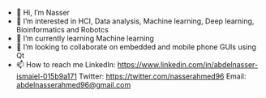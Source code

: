 - 👋 Hi, I’m Nasser
- 👀 I’m interested in HCI, Data analysis, Machine learning, Deep learning, Bioinformatics and Robotcs
- 🌱 I’m currently learning Machine learning
- 💞️ I’m looking to collaborate on embedded and mobile phone GUIs using Qt
- 📫 How to reach me 
LinkedIn: https://www.linkedin.com/in/abdelnasser-ismaiel-015b9a171
Twitter: https://twitter.com/nasserahmed96
Email: abdelnasserahmed96@gmail.com

<!---
nasserahmed96/nasserahmed96 is a ✨ special ✨ repository because its `README.md` (this file) appears on your GitHub profile.
You can click the Preview link to take a look at your changes.
--->
